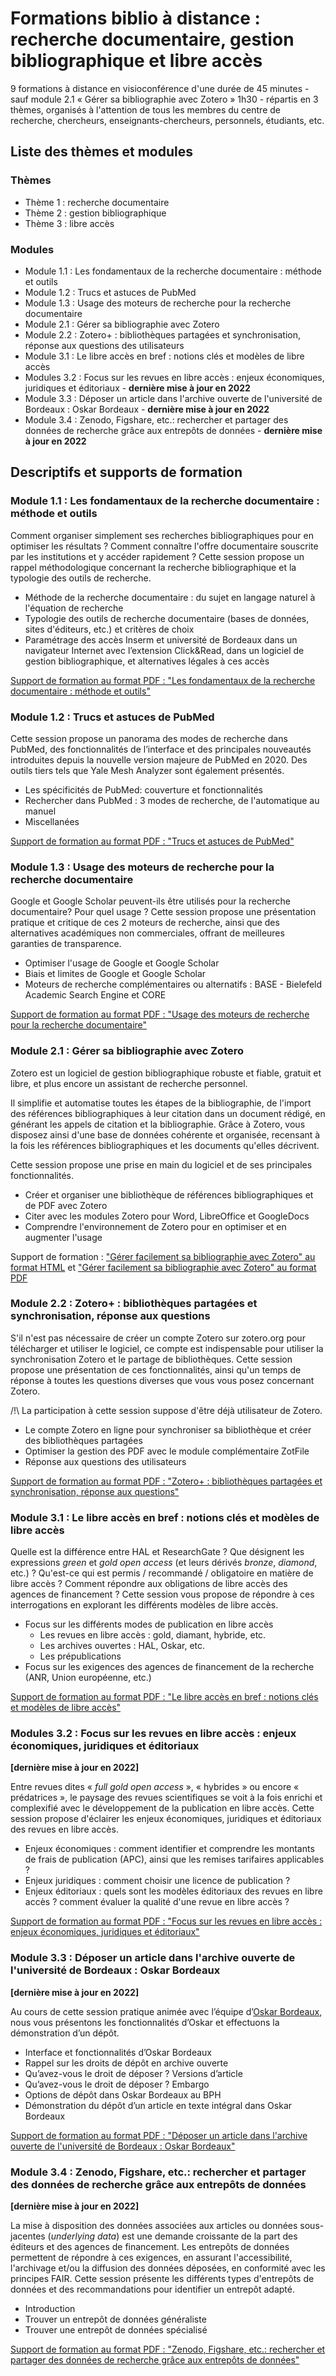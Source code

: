 
# Formations biblio à distance : recherche documentaire, gestion bibliographique et libre accès

9 formations à distance en visioconférence d'une durée de 45 minutes - sauf module 2.1 « Gérer sa bibliographie avec Zotero » 1h30 - répartis en 3 thèmes, organisés à l'attention de tous les membres du centre de recherche, chercheurs, enseignants-chercheurs, personnels, étudiants, etc.


## Liste des thèmes et modules

### Thèmes

 * Thème 1 : recherche documentaire
 * Thème 2 : gestion bibliographique
 * Thème 3 : libre accès

### Modules

 * Module 1.1 : Les fondamentaux de la recherche documentaire : méthode et outils 
 * Module 1.2 : Trucs et astuces de PubMed 
 * Module 1.3 : Usage des moteurs de recherche pour la recherche documentaire 
 * Module 2.1 : Gérer sa bibliographie avec Zotero 
 * Module 2.2 : Zotero+ : bibliothèques partagées et synchronisation, réponse aux questions des utilisateurs
 * Module 3.1 : Le libre accès en bref : notions clés et modèles de libre accès 
 * Modules 3.2 : Focus sur les revues en libre accès : enjeux économiques, juridiques et éditoriaux - **dernière mise à jour en 2022**
 * Module 3.3 : Déposer un article dans l'archive ouverte de l'université de Bordeaux : Oskar Bordeaux - **dernière mise à jour en 2022**
 * Module 3.4 : Zenodo, Figshare, etc.: rechercher et partager des données de recherche grâce aux entrepôts de données - **dernière mise à jour en 2022**


## Descriptifs et supports de formation

### Module 1.1 : Les fondamentaux de la recherche documentaire : méthode et outils

Comment organiser simplement ses recherches bibliographiques pour en optimiser les résultats ?  Comment connaître l'offre documentaire souscrite par les institutions et y accéder rapidement ?  Cette session propose un rappel méthodologique concernant la recherche bibliographique et la typologie des outils de recherche.

 * Méthode de la recherche documentaire : du sujet en langage naturel à l'équation de recherche
 * Typologie des outils de recherche documentaire (bases de données, sites d'éditeurs, etc.) et critères de choix
 * Paramétrage des accès Inserm et université de Bordeaux dans un navigateur Internet avec l’extension Click&Read, dans un logiciel de gestion bibliographique, et alternatives légales à ces accès 

[Support de formation au format PDF : "Les fondamentaux de la recherche documentaire : méthode et outils"](https://github.com/fflamerie/formbiblio/blob/main/docs/module1-1_rech_biblio.pdf)

### Module 1.2 : Trucs et astuces de PubMed

Cette session propose un panorama des modes de recherche dans PubMed, des fonctionnalités de l’interface et des principales nouveautés introduites depuis la nouvelle version majeure de PubMed en 2020. Des outils tiers tels que Yale Mesh Analyzer sont également présentés.

 * Les spécificités de PubMed: couverture et fonctionnalités
 * Rechercher dans PubMed : 3 modes de recherche, de l'automatique au manuel
 * Miscellanées

[Support de formation au format PDF : "Trucs et astuces de PubMed"](https://github.com/fflamerie/formbiblio/blob/main/docs/module1-2_pubmed.pdf)

### Module 1.3 : Usage des moteurs de recherche pour la recherche documentaire

Google et Google Scholar peuvent-ils être utilisés pour la recherche documentaire? Pour quel usage ? Cette session propose une présentation pratique et critique de ces 2 moteurs de recherche, ainsi que des alternatives académiques non commerciales, offrant de meilleures garanties de transparence.

 * Optimiser l'usage de Google et Google Scholar
 * Biais et limites de Google et Google Scholar
 * Moteurs de recherche complémentaires ou alternatifs : BASE - Bielefeld Academic Search Engine et CORE

[Support de formation au format PDF : "Usage des moteurs de recherche pour la recherche documentaire"](https://github.com/fflamerie/formbiblio/blob/main/docs/module1-3_moteurs_recherche.pdf)


### Module 2.1 : Gérer sa bibliographie avec Zotero

Zotero est un logiciel de gestion bibliographique robuste et fiable, gratuit et libre, et plus encore un assistant de recherche personnel.

Il simplifie et automatise toutes les étapes de la bibliographie, de l'import des références bibliographiques à leur citation dans un document rédigé, en générant les appels de citation et la bibliographie. Grâce à Zotero, vous disposez ainsi d'une base de données cohérente et organisée, recensant à la fois les références bibliographiques et les documents qu'elles décrivent.

Cette session propose une prise en main du logiciel et de ses principales fonctionnalités.

 * Créer et organiser une bibliothèque de références bibliographiques et de PDF avec Zotero
 * Citer avec les modules Zotero pour Word, LibreOffice et GoogleDocs
 * Comprendre l'environnement de Zotero pour en optimiser et en augmenter l'usage

Support de formation : ["Gérer facilement sa bibliographie avec Zotero" au format HTML](https://github.com/fflamerie/zotero_gerer_biblio/blob/master/content/gerer_biblio_zotero_COURS.md) et ["Gérer facilement sa bibliographie avec Zotero" au format PDF](https://github.com/fflamerie/zotero_gerer_biblio/blob/master/content/gerer_biblio_zotero_COURS.pdf)

### Module 2.2 : Zotero+ : bibliothèques partagées et synchronisation, réponse aux questions

S'il n'est pas nécessaire de créer un compte Zotero sur zotero.org pour télécharger et utiliser le logiciel, ce compte est indispensable pour utiliser la synchronisation Zotero et le partage de bibliothèques. Cette session propose une présentation de ces fonctionnalités, ainsi qu'un temps de réponse à toutes les questions diverses que vous vous posez concernant Zotero.

/!\ La participation à cette session suppose d'être déjà utilisateur de Zotero.

 * Le compte Zotero en ligne pour synchroniser sa bibliothèque et créer des bibliothèques partagées
 * Optimiser la gestion des PDF avec le module complémentaire ZotFile
 * Réponse aux questions des utilisateurs

[Support de formation au format PDF : "Zotero+ : bibliothèques partagées et synchronisation, réponse aux questions"](https://github.com/fflamerie/formbiblio/blob/main/docs/module2-2_zotero2.pdf)


### Module 3.1 : Le libre accès en bref : notions clés et modèles de libre accès

Quelle est la différence entre HAL et ResearchGate ? Que désignent les expressions _green_ et _gold open access_ (et leurs dérivés _bronze_, _diamond_, etc.) ? Qu'est-ce qui est permis / recommandé / obligatoire en matière de libre accès ? Comment répondre aux obligations de libre accès des agences de financement ? Cette session vous propose de répondre à ces interrogations en explorant les différents modèles de libre accès.

 * Focus sur les différents modes de publication en libre accès
   * Les revues en libre accès : gold, diamant, hybride, etc.
   * Les archives ouvertes : HAL, Oskar, etc.
   * Les prépublications
* Focus sur les exigences des agences de financement de la recherche (ANR, Union européenne, etc.)

[Support de formation au format PDF : "Le libre accès en bref : notions clés et modèles de libre accès"](https://github.com/fflamerie/formbiblio/blob/main/docs/module3-1_oa_bref.pdf)

### Modules 3.2 : Focus sur les revues en libre accès : enjeux économiques, juridiques et éditoriaux 

**[dernière mise à jour en 2022]**

Entre revues dites « _full gold open access_ », « hybrides » ou encore « prédatrices », le paysage des revues scientifiques se voit à la fois enrichi et complexifié avec le développement de la publication en libre accès. Cette session propose d'éclairer les enjeux économiques, juridiques et éditoriaux des revues en libre accès.

 * Enjeux économiques : comment identifier et comprendre les montants de frais de publication (APC), ainsi que les remises tarifaires applicables ?
 * Enjeux juridiques : comment choisir une licence de publication ?
 * Enjeux éditoriaux : quels sont les modèles éditoriaux des revues en libre accès ? comment évaluer la qualité d'une revue en libre accès ?

[Support de formation au format PDF : "Focus sur les revues en libre accès : enjeux économiques, juridiques et éditoriaux"](https://github.com/fflamerie/formbiblio/blob/main/docs/module3-2_oa_revues.pdf)

### Module 3.3 : Déposer un article dans l'archive ouverte de l'université de Bordeaux : Oskar Bordeaux

**[dernière mise à jour en 2022]**

Au cours de cette session pratique animée avec l’équipe d’[Oskar Bordeaux](https://oskar-bordeaux.fr/), nous vous présentons les fonctionnalités d’Oskar et effectuons la démonstration d’un dépôt.

 * Interface et fonctionnalités d’Oskar Bordeaux
 * Rappel sur les droits de dépôt en archive ouverte
 * Qu’avez-vous le droit de déposer ? Versions d’article
 * Qu’avez-vous le droit de déposer ? Embargo
 * Options de dépôt dans Oskar Bordeaux au BPH
 * Démonstration du dépôt d’un article en texte intégral dans Oskar Bordeaux

[Support de formation au format PDF : "Déposer un article dans l'archive ouverte de l'université de Bordeaux : Oskar Bordeaux"](https://github.com/fflamerie/formbiblio/blob/main/docs/module3-3_oskar.pdf)

### Module 3.4 : Zenodo, Figshare, etc.: rechercher et partager des données de recherche grâce aux entrepôts de données

**[dernière mise à jour en 2022]**

La mise à disposition des données associées aux articles ou données sous-jacentes (_underlying data_) est une demande croissante de la part des éditeurs et des agences de financement. Les entrepôts de données permettent de répondre à ces exigences, en assurant l'accessibilité, l'archivage et/ou la diffusion des données déposées, en conformité avec les principes FAIR. Cette session présente les différents types d'entrepôts de données et des recommandations pour identifier un entrepôt adapté.

 * Introduction
 * Trouver un entrepôt de données généraliste
 * Trouver une entrepôt de données spécialisé

[Support de formation au format PDF : "Zenodo, Figshare, etc.: rechercher et partager des données de recherche grâce aux entrepôts de données"](https://github.com/fflamerie/formbiblio/blob/main/docs/module3-4_oa_zenodo.pdf)
